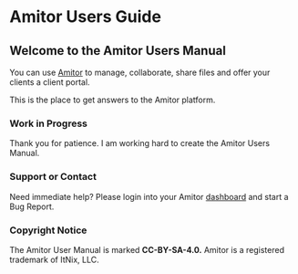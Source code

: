 # Amitor Users Guide

## Welcome to the Amitor Users Manual

You can use [Amitor](https://amitor.com) to manage, collaborate, share files and offer your clients a client portal.

This is the place to get answers to the Amitor platform.

### Work in Progress

Thank you for patience. I am working hard to create the Amitor Users Manual.

### Support or Contact

Need immediate help? Please login into your Amitor [dashboard](https://amitor.com) and start a Bug Report.

### Copyright Notice

The Amitor User Manual is marked **CC-BY-SA-4.0.** Amitor is a registered trademark of ItNix, LLC.
